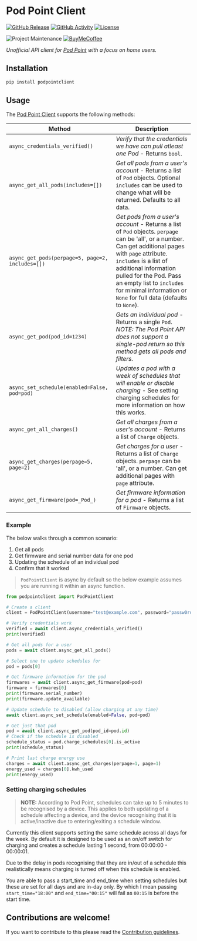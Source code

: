 # Pod Point Client

[![GitHub Release][releases-shield]][releases]
[![GitHub Activity][commits-shield]][commits]
[![License][license-shield]](LICENSE)

![Project Maintenance][maintenance-shield]
[![BuyMeCoffee][buymecoffeebadge]][buymecoffee]

_Unofficial API client for [Pod Point][pod_point_web] with a focus on home users._


## Installation

```bash
pip install podpointclient
```

## Usage

The [Pod Point Client][pod_point_client] supports the following methods:

Method | Description
---|---
`async_credentials_verified()` | *Verify that the credentials we have can pull _atleast_ one Pod* - Returns `bool`.
`async_get_all_pods(includes=[])` | *Get all pods from a user's account* - Returns a list of `Pod` objects. Optional `includes` can be used to change what will be returned. Defaults to all data.
`async_get_pods(perpage=5, page=2, includes=[])` | *Get pods from a user's account* - Returns a list of `Pod` objects. `perpage` can be 'all', or a number. Can get additional pages with `page` attribute. `includes` is a list of additional information pulled for the Pod. Pass an empty list to `includes` for minimal information or `None` for full data (defaults to `None`).
`async_get_pod(pod_id=1234)` | *Gets an individual pod* - Returns a single `Pod`. *_NOTE: The Pod Point API does not support a single-pod return so this method gets all pods and filters._*
`async_set_schedule(enabled=False, pod=pod)` | *Updates a pod with a week of schedules that will enable or disable charging* - See setting charging schedules for more information on how this works.
`async_get_all_charges()` | *Get all charges from a user's account* - Returns a list of `Charge` objects.
`async_get_charges(perpage=5, page=2)` | *Get charges for a user* - Returns a list of `Charge` objects. `perpage` can be 'all', or a number. Can get additional pages with `page` attribute.
`async_get_firmware(pod=_Pod_)` | *Get firmware information for a pod* - Returns a list of `Firmware` objects.

### Example

The below walks through a common scenario: 

1. Get all pods
1. Get firmware and serial number data for one pod
1. Updating the schedule of an individual pod
1. Confirm that it worked

> `PodPointClient` is async by default so the below example assumes you are running it within an async function.

```python
from podpointclient import PodPointClient

# Create a client
client = PodPointClient(username="test@example.com", password="passw0rd!1")

# Verify credentials work
verified = await client.async_credentials_verified()
print(verified)

# Get all pods for a user
pods = await client.async_get_all_pods()

# Select one to update schedules for
pod = pods[0]

# Get firmware information for the pod
firmwares = await client.async_get_firmware(pod=pod)
firmware = firmwares[0]
print(firmware.serial_number)
print(firmware.update_available)

# Update schedule to disabled (allow charging at any time)
await client.async_set_schedule(enabled=False, pod=pod)

# Get just that pod
pod = await client.async_get_pod(pod_id=pod.id)
# Check if the schedule is disabled
schedule_status = pod.charge_schedules[0].is_active
print(schedule_status)

# Print last charge energy use
charges = await client.async_get_charges(perpage=1, page=1)
energy_used = charges[0].kwh_used
print(energy_used)
```

### Setting charging schedules

> **NOTE:** According to Pod Point, schedules can take up to 5 minutes to be recognised by a device. This applies to both updating of a schedule affecting a device, and the device recognising that it is active/inactive due to entering/exiting a schedule window.

Currently this client supports setting the same schedule across all days for the week. By default it is designed to be used as an on/off switch for charging and creates a schedule lasting 1 second, from 00:00:00 - 00:00:01.

Due to the delay in pods recognising that they are in/out of a schedule this realistically means charging is turned off when this schedule is enabled.

You are able to pass a start_time and end_time when setting schedules but these are set for all days and are in-day only. By which I mean passing `start_time="18:00"` and `end_time="00:15"` will fail as `00:15` is before the start time.


## Contributions are welcome!

If you want to contribute to this please read the [Contribution guidelines](CONTRIBUTING.md).

[pod_point_web]: https://pod-point.com
[pod_point_client]: https://github.com/mattrayner/podpointclient
[buymecoffee]: https://www.buymeacoffee.com/mattrayner
[buymecoffeebadge]: https://img.shields.io/badge/buy%20me%20a%20coffee-donate-yellow.svg?style=for-the-badge
[commits-shield]: https://img.shields.io/github/commit-activity/y/mattrayner/podpointclient.svg?style=for-the-badge
[commits]: https://github.com/mattrayner/podpointclient/commits/master
[license-shield]: https://img.shields.io/github/license/mattrayner/podpointclient.svg?style=for-the-badge
[maintenance-shield]: https://img.shields.io/badge/maintainer-Matt%20Rayner-blue.svg?style=for-the-badge
[releases-shield]: https://img.shields.io/github/release/mattrayner/podpointclient.svg?style=for-the-badge
[releases]: https://github.com/mattrayner/podpointclient/releases
